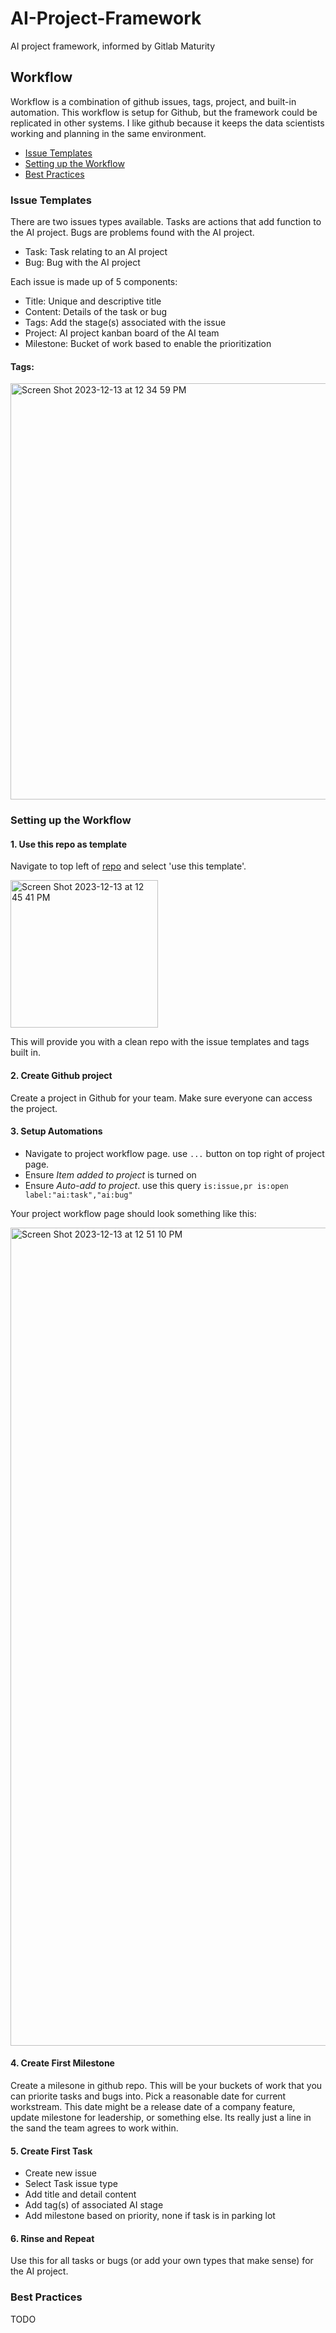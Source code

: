 # AI-Project-Framework
AI project framework, informed by Gitlab Maturity

## Workflow
Workflow is a combination of github issues, tags, project, and built-in automation. This workflow is setup for Github, but the framework could be replicated in other systems. I like github because it keeps the data scientists working and planning in the same environment. 

- [Issue Templates](#issue-templates)  
- [Setting up the Workflow](#setting-up-the-workflow)
- [Best Practices](#best-practices)

### Issue Templates
There are two issues types available. Tasks are actions that add function to the AI project. Bugs are problems found with the AI project.
- Task: Task relating to an AI project
- Bug: Bug with the AI project

Each issue is made up of 5 components:
- Title: Unique and descriptive title
- Content: Details of the task or bug
- Tags: Add the stage(s) associated with the issue
- Project: AI project kanban board of the AI team
- Milestone: Bucket of work based to enable the prioritization

#### Tags:
<img width="666" alt="Screen Shot 2023-12-13 at 12 34 59 PM" src="https://github.com/jfirminger/AI-Project-Framework/assets/9371702/4b425c19-c632-49e2-9f50-91833848f40e">

### Setting up the Workflow 

#### 1. Use this repo as template
Navigate to top left of [repo](https://github.com/jfirminger/AI-Project-Framework) and select 'use this template'. 

<img width="236" alt="Screen Shot 2023-12-13 at 12 45 41 PM" src="https://github.com/jfirminger/AI-Project-Framework/assets/9371702/5dd73331-fde4-4029-a550-31237a11e5c0">

This will provide you with a clean repo with the issue templates and tags built in. 

#### 2. Create Github project

Create a project in Github for your team. Make sure everyone can access the project.

#### 3. Setup Automations
- Navigate to project workflow page. use `...` button on top right of project page. 
- Ensure *Item added to project* is turned on
- Ensure *Auto-add to project*. use this query `is:issue,pr is:open label:"ai:task","ai:bug"`

Your project workflow page should look something like this:

<img width="1309" alt="Screen Shot 2023-12-13 at 12 51 10 PM" src="https://github.com/jfirminger/AI-Project-Framework/assets/9371702/967e8351-f993-4236-9c5f-5e315519befb">

#### 4. Create First Milestone

Create a milesone in github repo. This will be your buckets of work that you can priorite tasks and bugs into. Pick a reasonable date for current workstream. This date might be a release date of a company feature, update milestone for leadership, or something else. Its really just a line in the sand the team agrees to work within. 

#### 5. Create First Task
- Create new issue
- Select Task issue type
- Add title and detail content
- Add tag(s) of associated AI stage
- Add milestone based on priority, none if task is in parking lot

#### 6. Rinse and Repeat

Use this for all tasks or bugs (or add your own types that make sense) for the AI project. 

### Best Practices
TODO
